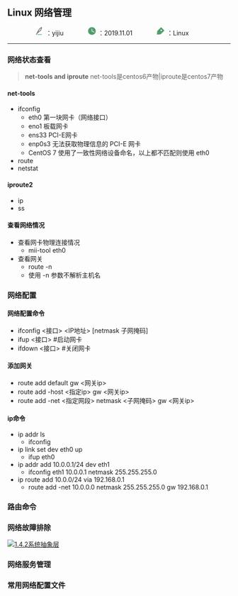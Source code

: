 ## Linux 网络管理

 <center>
     <div>
         <span>
             <img src="../../.vuepress/public/img/作者.svg" width="20px">
             ：yijiu &emsp;&emsp;
         </span>
        &emsp;
         <span>
             <img src="../../.vuepress/public/img/时间.svg" width="20px">
             ：2019.11.01 &emsp;&emsp;
         </span>
         &emsp;
         <span>
             <img src="../../.vuepress/public/img/标签.svg" width="20px">
             ：Linux &emsp;&emsp;
         </span>
     </div>
 </center>

---

### 网络状态查看
> **net-tools and iproute**
> net-tools是centos6产物|iproute是centos7产物
#### net-tools
- ifconfig
  - eth0 第一块网卡（网络接口）
  - eno1 板载网卡
  - ens33 PCI-E网卡
  - enp0s3 无法获取物理信息的 PCI-E 网卡
  - CentOS 7 使用了一致性网络设备命名，以上都不匹配则使用 eth0
- route
- netstat
#### iproute2
- ip
- ss



#### 查看网络情况
- 查看网卡物理连接情况
  - mii-tool eth0
- 查看网关
  - route -n
  - 使用 -n 参数不解析主机名



### 网络配置
#### 网络配置命令
- ifconfig <接口> <IP地址> [netmask 子网掩码]
- ifup <接口> #启动网卡
- ifdown <接口> #关闭网卡

#### 添加网关
- route add default gw <网关ip>
- route add -host <指定ip> gw <网关ip>
- route add -net <指定网段> netmask <子网掩码> gw <网关ip>

#### ip命令
- ip addr ls
  - ifconfig
- ip link set dev eth0 up
  - ifup eth0
- ip addr add 10.0.0.1/24 dev eth1
  - ifconfig eth1 10.0.0.1 netmask 255.255.255.0
- ip route add 10.0.0/24 via 192.168.0.1
  - route add -net 10.0.0.0 netmask 255.255.255.0 gw 192.168.0.1

### 路由命令



### 网络故障排除
<a data-fancybox title="1.4.2系统抽象层" href="https://yijiu-blog.oss-cn-hongkong.aliyuncs.com/images/booknotes/itcs/CH01/1.4.2%E7%B3%BB%E7%BB%9F%E6%8A%BD%E8%B1%A1%E5%B1%82.png?x-oss-process=style/blog-image">![1.4.2系统抽象层](https://yijiu-blog.oss-cn-hongkong.aliyuncs.com/images/booknotes/itcs/CH01/1.4.2%E7%B3%BB%E7%BB%9F%E6%8A%BD%E8%B1%A1%E5%B1%82.png?x-oss-process=style/blog-image)</a>


### 网络服务管理


### 常用网络配置文件

